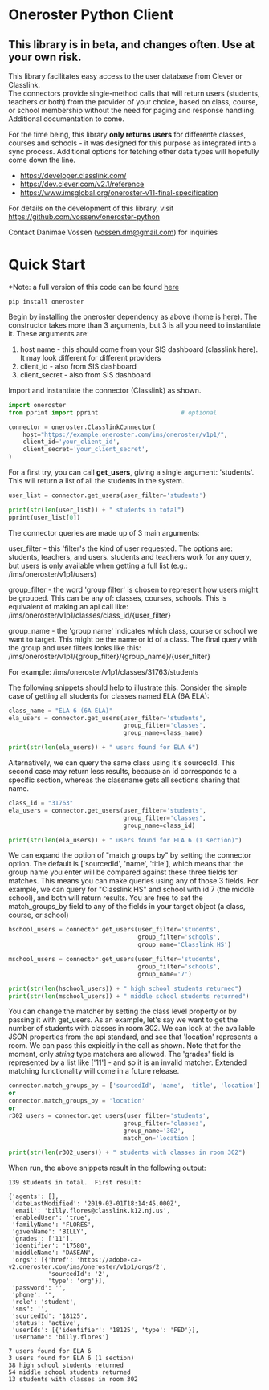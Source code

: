 # Oneroster Python Client

## This library is in beta, and changes often.  Use at your own risk.

This library facilitates easy access to the user database from Clever or Classlink.  
The connectors provide single-method calls that will return users (students, teachers or both) from the provider of your choice,
based on class, course, or school membership without the need for paging and response handling.  Additional documentation to come.

For the time being, this library **only returns users** for differente classes, courses and schools - it was designed for this purpose as integrated into a sync process.  Additional options for fetching other data types will hopefully come down the line.

- https://developer.classlink.com/
- https://dev.clever.com/v2.1/reference
- https://www.imsglobal.org/oneroster-v11-final-specification

For details on the development of this library, visit https://github.com/vossenv/oneroster-python

Contact Danimae Vossen (vossen.dm@gmail.com) for inquiries


# Quick Start

*Note: a full version of this code can be found [here](https://github.com/vossenv/oneroster-quickstart "here")

`pip install oneroster`

Begin by installing the oneroster dependency as above (home is [here](https://pypi.org/project/oneroster/ "here")).  The constructor takes more than 3 arguments, but 3 is all you need to instantiate it.  These arguments are:

1. host name - this should come from your SIS dashboard (classlink here).  It may look different for different providers
2. client_id - also from SIS dashboard
3. client_secret - also from SIS dashboard

Import and instantiate the connector (Classlink) as shown.

```python
import oneroster
from pprint import pprint						# optional

connector = oneroster.ClasslinkConnector(
    host="https://example.oneroster.com/ims/oneroster/v1p1/",
    client_id='your_client_id',
    client_secret='your_client_secret',
)
```
For a first try, you can call **get_users**, giving a single argument: 'students'.  This will return a list of all the students in the system.
```python
user_list = connector.get_users(user_filter='students')

print(str(len(user_list)) + " students in total")
pprint(user_list[0])
```

The connector queries are made up of 3 main arguments:

 user_filter - this 'filter's the kind of user requested.  The options are: students, teachers, and users.  students and teachers work for any query, but users is only available when getting a full list (e.g.:
 /ims/oneroster/v1p1/users)

group_filter - the word 'group filter' is chosen to represent how users might be grouped.  This can be any of: classes, courses, schools.  This is equivalent of making an api call like:
/ims/oneroster/v1p1/classes/class_id/{user_filter}

group_name - the 'group name' indicates which class, course or school we want to target.  This might be the name or id of a class.  The final query with the group and user filters looks like this: /ims/oneroster/v1p1/{group_filter}/{group_name}/{user_filter}

For example:
/ims/oneroster/v1p1/classes/31763/students

The following snippets should help to illustrate this.  Consider the simple case of getting all students for classes named ELA (6A ELA):

```python
class_name = "ELA 6 (6A ELA)"
ela_users = connector.get_users(user_filter='students',
                                group_filter='classes',
                                group_name=class_name)

print(str(len(ela_users)) + " users found for ELA 6")
```

Alternatively, we can query the same class using it's sourcedId.  This second case may return less results, because an id corresponds to a specific section, whereas the classname gets all sections sharing that name.

```python
class_id = "31763"
ela_users = connector.get_users(user_filter='students',
                                group_filter='classes',
                                group_name=class_id)

print(str(len(ela_users)) + " users found for ELA 6 (1 section)")
```

We can expand the option of "match groups by" by setting the connector option.  The default is ['sourcedId', 'name', 'title'], which means that the group name you enter will be compared against these three fields for matches.  This means you can make queries using any of those 3 fields.  For example, we can query for "Classlink HS" and school with id 7 (the middle school), and both will return results.  You are free to set the match_groups_by field to any of the fields in your target object (a class, course, or school)

```python
hschool_users = connector.get_users(user_filter='students',
                                    group_filter='schools',
                                    group_name='Classlink HS')

mschool_users = connector.get_users(user_filter='students',
                                    group_filter='schools',
                                    group_name='7')

print(str(len(hschool_users)) + " high school students returned")
print(str(len(mschool_users)) + " middle school students returned")
```

You can change the matcher by setting the class level property or by passing it with get_users.  As an example, let's say we want to get the number of students with classes in room 302.  We can look at the available JSON properties from the api standard, and see that 'location' represents a room.  We can pass this expicitly in the call as shown.  Note that for the moment, only *string* type matchers are allowed.  The 'grades' field is represented by a list like ['11'] - and so it is an invalid matcher.  Extended matching functionality will come in a future release.

```python
connector.match_groups_by = ['sourcedId', 'name', 'title', 'location']
or
connector.match_groups_by = 'location'
or
r302_users = connector.get_users(user_filter='students',
                                group_filter='classes',
                                group_name='302',
                                match_on='location')

print(str(len(r302_users)) + " students with classes in room 302")

```
When run, the above  snippets result in the following output:

```
139 students in total.  First result:

{'agents': [],
 'dateLastModified': '2019-03-01T18:14:45.000Z',
 'email': 'billy.flores@classlink.k12.nj.us',
 'enabledUser': 'true',
 'familyName': 'FLORES',
 'givenName': 'BILLY',
 'grades': ['11'],
 'identifier': '17580',
 'middleName': 'DASEAN',
 'orgs': [{'href': 'https://adobe-ca-v2.oneroster.com/ims/oneroster/v1p1/orgs/2',
           'sourcedId': '2',
           'type': 'org'}],
 'password': '',
 'phone': '',
 'role': 'student',
 'sms': '',
 'sourcedId': '18125',
 'status': 'active',
 'userIds': [{'identifier': '18125', 'type': 'FED'}],
 'username': 'billy.flores'}

7 users found for ELA 6
3 users found for ELA 6 (1 section)
38 high school students returned
54 middle school students returned
13 students with classes in room 302
```
